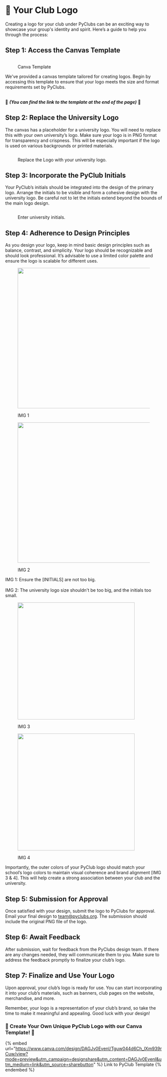# 🎨 Your Club Logo

Creating a logo for your club under PyClubs can be an exciting way to showcase your group's identity and spirit. Here’s a guide to help you through the process:

## Step 1: Access the Canvas Template

<figure><img src="../.gitbook/assets/image.png" alt=""><figcaption><p>Canva Template</p></figcaption></figure>

We've provided a canvas template tailored for creating logos. Begin by accessing this template to ensure that your logo meets the size and format requirements set by PyClubs.

\
🎨 _**(You can find the link to the template at the end of the page)**_ 🎨

## Step 2: Replace the University Logo

The canvas has a placeholder for a university logo. You will need to replace this with your own university’s logo. Make sure your logo is in PNG format for transparency and crispness. This will be especially important if the logo is used on various backgrounds or printed materials.

<figure><img src="../.gitbook/assets/image (5).png" alt=""><figcaption><p>Replace the Logo with your university logo.</p></figcaption></figure>

## Step 3: Incorporate the PyClub Initials

Your PyClub’s initials should be integrated into the design of the primary logo. Arrange the initials to be visible and form a cohesive design with the university logo. Be careful not to let the initials extend beyond the bounds of the main logo design.

<figure><img src="../.gitbook/assets/image (6).png" alt=""><figcaption><p>Enter university initials.</p></figcaption></figure>

## Step 4: Adherence to Design Principles

As you design your logo, keep in mind basic design principles such as balance, contrast, and simplicity. Your logo should be recognizable and should look professional. It’s advisable to use a limited color palette and ensure the logo is scalable for different uses.&#x20;

<div align="left">

<figure><img src="../.gitbook/assets/error 1.png" alt="" width="450"><figcaption><p>IMG 1</p></figcaption></figure>

 

<figure><img src="../.gitbook/assets/error 2.png" alt="" width="450"><figcaption><p>IMG 2</p></figcaption></figure>

</div>

IMG 1: Ensure the \[INITIALS] are not too big.\
\
IMG 2: The university logo size shouldn't be too big, and the initials too small.



<div>

<figure><img src="../.gitbook/assets/PyClub UCC.jpg" alt="" width="375"><figcaption><p>IMG 3</p></figcaption></figure>

 

<figure><img src="../.gitbook/assets/PyClub KNUST WBG.jpg" alt="" width="375"><figcaption><p>IMG 4</p></figcaption></figure>

</div>

Importantly, the outer colors of your PyClub logo should match your school’s logo colors to maintain visual coherence and brand alignment \[IMG 3 & 4]. This will help create a strong association between your club and the university.

## Step 5: Submission for Approval

Once satisfied with your design, submit the logo to PyClubs for approval. Email your final design to [team@pyclubs.org](mailto:team@pyclubs.org). The submission should include the original PNG file of the logo.

## Step 6: Await Feedback

After submission, wait for feedback from the PyClubs design team. If there are any changes needed, they will communicate them to you. Make sure to address the feedback promptly to finalize your club’s logo.

## Step 7: Finalize and Use Your Logo

Upon approval, your club’s logo is ready for use. You can start incorporating it into your club’s materials, such as banners, club pages on the website, merchandise, and more.

Remember, your logo is a representation of your club’s brand, so take the time to make it meaningful and appealing. Good luck with your design!



### 🎨 Create Your Own Unique PyClub Logo with our Canva Template! 🎨 <a href="#logo-template" id="logo-template"></a>

{% embed url="https://www.canva.com/design/DAGJv0EvenI/Tguw044d6Ch_lXm939rCuw/view?mode=preview&utm_campaign=designshare&utm_content=DAGJv0EvenI&utm_medium=link&utm_source=sharebutton" %}
Link to PyClub Template
{% endembed %}
